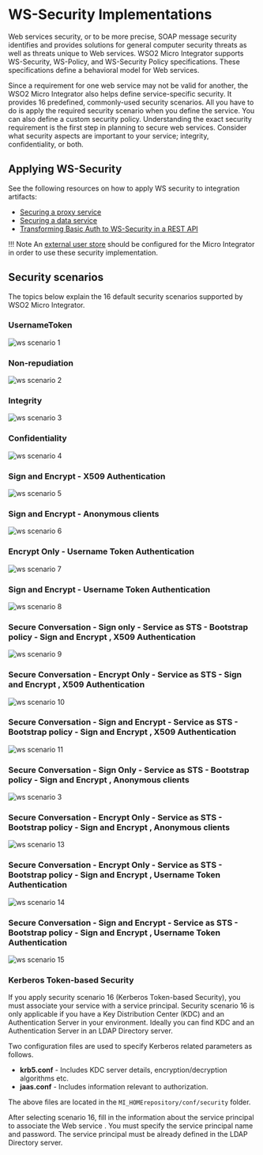 # WS-Security Implementations

Web services security, or to be more precise, SOAP message security
identifies and provides solutions for general computer security threats
as well as threats unique to Web services. WSO2 Micro Integrator supports WS-Security,
WS-Policy, and WS-Security Policy specifications. These specifications
define a behavioral model for Web services. 

Since a requirement for one
web service may not be valid for another, the WSO2 Micro Integrator also helps define service-specific security.
It provides 16 predefined, commonly-used security scenarios. All you
have to do is apply the required security scenario when you define the service. You can also define a custom security
policy. Understanding the exact security requirement is the first step
in planning to secure web services. Consider what security aspects are
important to your service; integrity, confidentiality,
or both.

## Applying WS-Security

See the following resources on how to apply WS security to integration artifacts:

-	[Securing a proxy service](../../../develop/advanced-development/applying-security-to-a-proxy-service)
-	[Securing a data service](../../../develop/creating-artifacts/data-services/securing-data-services)
-	[Transforming Basic Auth to WS-Security in a REST API](../../../develop/advanced-development/applying-security-to-an-api)

!!! Note
	An [external user store](../../../setup/user_stores/setting_up_ro_ldap) should be configured for the Micro Integrator in order to use these security implementation.

## Security scenarios

The topics below explain the 16 default security scenarios supported by WSO2 Micro Integrator.

### UsernameToken

![ws scenario 1](../../assets/img/ws-security/scenario1.png)

### Non-repudiation

![ws scenario 2](../../assets/img/ws-security/scenario2.png)

### Integrity

![ws scenario 3](../../assets/img/ws-security/scenario3.png)

### Confidentiality

![ws scenario 4](../../assets/img/ws-security/scenario4.png)

### Sign and Encrypt - X509 Authentication

![ws scenario 5](../../assets/img/ws-security/scenario5.png)

### Sign and Encrypt - Anonymous clients

![ws scenario 6](../../assets/img/ws-security/scenario6.png)

### Encrypt Only - Username Token Authentication

![ws scenario 7](../../assets/img/ws-security/scenario7.png)

### Sign and Encrypt - Username Token Authentication

![ws scenario 8](../../assets/img/ws-security/scenario8.png)

### Secure Conversation - Sign only - Service as STS - Bootstrap policy - Sign and Encrypt , X509 Authentication

![ws scenario 9](../../assets/img/ws-security/scenario9.png)

### Secure Conversation - Encrypt Only - Service as STS - Sign and Encrypt , X509 Authentication

![ws scenario 10](../../assets/img/ws-security/scenario10.png)

### Secure Conversation - Sign and Encrypt - Service as STS - Bootstrap policy - Sign and Encrypt , X509 Authentication

![ws scenario 11](../../assets/img/ws-security/scenario11.png)

### Secure Conversation - Sign Only - Service as STS - Bootstrap policy - Sign and Encrypt , Anonymous clients

![ws scenario 3](../../assets/img/ws-security/scenario12.png)

### Secure Conversation - Encrypt Only - Service as STS - Bootstrap policy - Sign and Encrypt , Anonymous clients

![ws scenario 13](../../assets/img/ws-security/scenario13.png)

### Secure Conversation - Encrypt Only - Service as STS - Bootstrap policy - Sign and Encrypt , Username Token Authentication

![ws scenario 14](../../assets/img/ws-security/scenario14.png)

### Secure Conversation - Sign and Encrypt - Service as STS - Bootstrap policy - Sign and Encrypt , Username Token Authentication

![ws scenario 15](../../assets/img/ws-security/scenario15.png)

### Kerberos Token-based Security

If you apply security scenario 16 (Kerberos Token-based Security), you
must associate your service with a service principal. Security scenario
16 is only applicable if you have a Key Distribution Center (KDC) and an
Authentication Server in your environment. Ideally you can find KDC and
an Authentication Server in an LDAP Directory server.

Two configuration files are used to specify Kerberos related parameters
as follows.

-   **krb5.conf** - Includes KDC server details, encryption/decryption
    algorithms etc.
-   **jaas.conf** - Includes information relevant to authorization.

The above files are located in the `MI_HOMErepository/conf/security` folder.  

After selecting scenario 16, fill in the information about the service
principal to associate the Web service . You must specify the
service principal name and password. The service principal must be
already defined in the LDAP Directory server.
